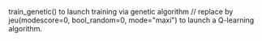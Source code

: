 train_genetic() to launch training via genetic algorithm //
replace by jeu(modescore=0, bool_random=0, mode="maxi") to launch a Q-learning algorithm.
